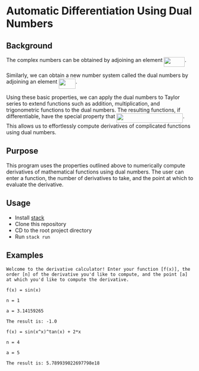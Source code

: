 # Automatic Differentiation Using Dual Numbers

## Background
The complex numbers can be obtained by adjoining an element <img src="/svgs/6c9dcbb7c305a5530e5f3c4d3296dc08.svg" align=middle width=55.95995954999998pt height=26.76175259999998pt/>.

Similarly, we can obtain a new number system called the dual numbers by adjoining an element <img src="/svgs/ad6370c8c8de22b67ebb85cbc747ef57.svg" align=middle width=45.17680365pt height=26.76175259999998pt/>.

Using these basic properties, we can apply the dual numbers to Taylor series to extend functions such as addition, multiplication, and trigonometric functions to the dual numbers. The resulting functions, if differentiable, have the special property that <img src="/svgs/08d1a50de86a69ca45ad7cf5e9c66ae7.svg" align=middle width=178.03639754999998pt height=24.7161288pt/>. This allows us to effortlessly compute derivatives of complicated functions using dual numbers.

## Purpose
This program uses the properties outlined above to numerically compute derivatives of mathematical functions using dual numbers. The user can enter a function, the number of derivatives to take, and the point at which to evaluate the derivative.

## Usage
* Install [stack](https://haskellstack.org/)
* Clone this repository
* CD to the root project directory
* Run `stack run`

## Examples
```
Welcome to the derivative calculator! Enter your function [f(x)], the order [n] of the derivative you'd like to compute, and the point [a] at which you'd like to compute the derivative.

f(x) = sin(x)

n = 1

a = 3.14159265

The result is: -1.0

f(x) = sin(x^x)^tan(x) + 2*x

n = 4

a = 5

The result is: 5.789939022697798e18
```

